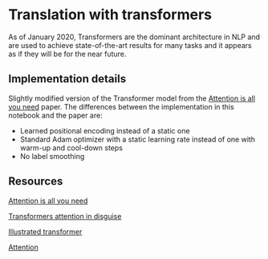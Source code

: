 # Translation with transformers

As of January 2020, Transformers are the dominant architecture in NLP and are used to achieve state-of-the-art results for many tasks and it appears as if they will be for the near future.

## Implementation details
Slightly modified version of the Transformer model from the [Attention is all you need](https://arxiv.org/abs/1706.03762) paper.
The differences between the implementation in this notebook and the paper are:

- Learned positional encoding instead of a static one
- Standard Adam optimizer with a static learning rate instead of one with warm-up and cool-down steps
- No label smoothing

## Resources
[Attention is all you need](https://arxiv.org/abs/1706.03762)

[Transformers attention in disguise](https://www.mihaileric.com/posts/transformers-attention-in-disguise/)

[Illustrated transformer](https://jalammar.github.io/illustrated-transformer/)

[Attention](http://nlp.seas.harvard.edu/2018/04/03/attention.html)